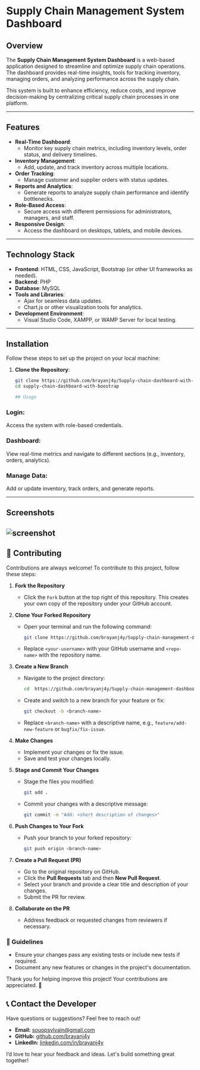 # Supply Chain Management System Dashboard

## Overview
The **Supply Chain Management System Dashboard** is a web-based application designed to streamline and optimize supply chain operations. The dashboard provides real-time insights, tools for tracking inventory, managing orders, and analyzing performance across the supply chain.

This system is built to enhance efficiency, reduce costs, and improve decision-making by centralizing critical supply chain processes in one platform.

---

## Features
- **Real-Time Dashboard**:
  - Monitor key supply chain metrics, including inventory levels, order status, and delivery timelines.
- **Inventory Management**:
  - Add, update, and track inventory across multiple locations.
- **Order Tracking**:
  - Manage customer and supplier orders with status updates.
- **Reports and Analytics**:
  - Generate reports to analyze supply chain performance and identify bottlenecks.
- **Role-Based Access**:
  - Secure access with different permissions for administrators, managers, and staff.
- **Responsive Design**:
  - Access the dashboard on desktops, tablets, and mobile devices.

---

## Technology Stack
- **Frontend**: HTML, CSS, JavaScript, Bootstrap (or other UI frameworks as needed).
- **Backend**: PHP
- **Database**: MySQL
- **Tools and Libraries**:
  - Ajax for seamless data updates.
  - Chart.js or other visualization tools for analytics.
- **Development Environment**: 
  - Visual Studio Code, XAMPP, or WAMP Server for local testing.

---

## Installation
Follow these steps to set up the project on your local machine:

1. **Clone the Repository**:
   ```bash
   git clone https://github.com/brayanj4y/Supply-chain-dashboard-with-boostrap.git
   cd supply-chain-dashboard-with-boostrap

   ## Usage
### Login:
Access the system with role-based credentials.

### Dashboard:
View real-time metrics and navigate to different sections (e.g., inventory, orders, analytics).

### Manage Data:
Add or update inventory, track orders, and generate reports.

---

## Screenshots
![screenshot](image.png)
---

## 🤝 Contributing

Contributions are always welcome! To contribute to this project, follow these steps:

1. **Fork the Repository**  
   - Click the `Fork` button at the top right of this repository. This creates your own copy of the repository under your GitHub account.

2. **Clone Your Forked Repository**  
   - Open your terminal and run the following command:
     ```bash
     git clone https://github.com/brayanj4y/Supply-chain-management-dashboard-with-boostrap.git
     ```
   - Replace `<your-username>` with your GitHub username and `<repo-name>` with the repository name.

3. **Create a New Branch**  
   - Navigate to the project directory:
     ```bash
     cd  https://github.com/brayanj4y/Supply-chain-management-dashboard-with-boostrap.git
     ```
   - Create and switch to a new branch for your feature or fix:
     ```bash
     git checkout -b <branch-name>
     ```
   - Replace `<branch-name>` with a descriptive name, e.g., `feature/add-new-feature` or `bugfix/fix-issue`.

4. **Make Changes**  
   - Implement your changes or fix the issue.  
   - Save and test your changes locally.

5. **Stage and Commit Your Changes**  
   - Stage the files you modified:
     ```bash
     git add .
     ```
   - Commit your changes with a descriptive message:
     ```bash
     git commit -m "Add: <short description of changes>"
     ```

6. **Push Changes to Your Fork**  
   - Push your branch to your forked repository:
     ```bash
     git push origin <branch-name>
     ```

7. **Create a Pull Request (PR)**  
   - Go to the original repository on GitHub.
   - Click the **Pull Requests** tab and then **New Pull Request**.
   - Select your branch and provide a clear title and description of your changes.
   - Submit the PR for review.

8. **Collaborate on the PR**  
   - Address feedback or requested changes from reviewers if necessary.

### 🚨 Guidelines
- Ensure your changes pass any existing tests or include new tests if required.
- Document any new features or changes in the project's documentation.

Thank you for helping improve this project! Your contributions are appreciated. 🎉

   
## 📞 Contact the Developer

Have questions or suggestions? Feel free to reach out!

- **Email:** [souopsylvain@gmail.com](mailto:souopsylvain@gmail.com)
- **GitHub:** [github.com/brayanj4y](https://github.com/brayanj4y)
- **LinkedIn:** [linkedin.com/in/brayanj4y](https://linkedin.com/in/brayanj4y)

I’d love to hear your feedback and ideas. Let's build something great together!

